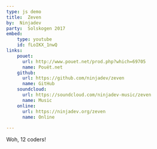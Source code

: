 ```yaml
---
type: js demo
title:  Zeven
by:  Ninjadev
party:  Solskogen 2017
embed:
    type: youtube
    id: fLoIKX_1nwQ
links:
    pouet:
      url: http://www.pouet.net/prod.php?which=69705
      name: Pouët.net
    github:
      url: https://github.com/ninjadev/zeven
      name: GitHub
    soundcloud:
      url: https://soundcloud.com/ninjadev-music/zeven
      name: Music
    online:
      url: https://ninjadev.org/zeven
      name: Online
      
---
```


Woh, 12 coders!
